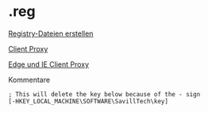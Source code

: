 # .reg


[Registry-Dateien erstellen](https://itler.net/windows-reg-datei-erstellen-so-erstellt-man-registry-dateien/)

[Client Proxy](https://support.microsoft.com/de-de/help/819961/how-to-configure-client-proxy-server-settings-by-using-a-registry-file)

[Edge und IE Client Proxy](https://www.windows-faq.de/2016/08/10/proxy-server-einstellungen-per-gpo-korrekt-verteilen/)

Kommentare

`; This will delete the key below because of the - sign`<br>
`[-HKEY_LOCAL_MACHINE\SOFTWARE\SavillTech\key]`
